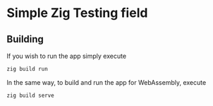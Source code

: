 # Simple Zig Testing field

## Building
If you wish to run the app simply execute
```sh
zig build run
```

In the same way, to build and run the app for WebAssembly, execute
```sh
zig build serve
```
